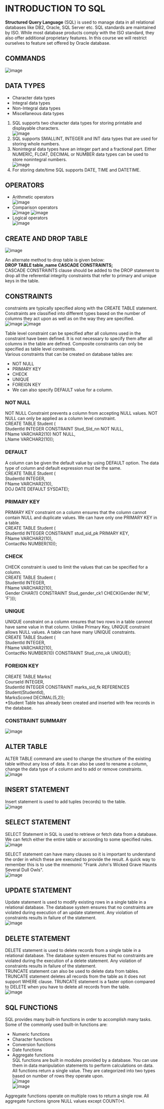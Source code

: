 # INTRODUCTION TO SQL  
**Structured Query Language** (SQL) is used to manage data in all relational databases like DB2, Oracle, SQL Server etc. SQL standards are maintained by ISO. While most database products comply with the ISO standard, they also offer additional proprietary features. In this course we will restrict ourselves to feature set offered by Oracle database.

## COMMANDS  
![image](https://github.com/Vikasgupta29/SQL/assets/92180754/673982ce-ba23-4138-b23c-566ddaee5615)

## DATA TYPES  
- Character data types
- Integral data types
- Non-Integral data types
- Miscellaneous data types  

1. SQL supports two character data types for storing printable and displayable characters.  
   ![image](https://github.com/Vikasgupta29/SQL/assets/92180754/7e8be429-4beb-4a18-a58f-137680d73880)  
3. SQL supports SMALLINT, INTEGER and INT data types that are used for storing whole numbers.  
4. Nonintegral data types have an integer part and a fractional part. Either NUMERIC, FLOAT, DECIMAL or NUMBER data types can be used to store nonintegral numbers.  
   ![image](https://github.com/Vikasgupta29/SQL/assets/92180754/e8e4a2a5-d11f-4ed3-861c-eaec60d5a5c0)  
5. For storing date/time SQL supports DATE, TIME and DATETIME.  

## OPERATORS  
- Arithmetic operators  
  ![image](https://github.com/Vikasgupta29/SQL/assets/92180754/35deff5a-437c-4ad6-856c-6f07cdd4d053)  
- Comparison operators  
  ![image](https://github.com/Vikasgupta29/SQL/assets/92180754/fd55da3b-0d8b-4709-a1b7-d7beb0f62d21)
  ![image](https://github.com/Vikasgupta29/SQL/assets/92180754/90634c59-d104-490c-b201-0621534cce18)  
- Logical operators  
  ![image](https://github.com/Vikasgupta29/SQL/assets/92180754/1864a7ae-9f94-47e5-92c6-39d3520cf825)  

## CREATE AND DROP TABLE  
![image](https://github.com/Vikasgupta29/SQL/assets/92180754/42f7a0d1-add9-4fb1-8aca-60286578f501)

An alternate method to drop table is given below:  
**DROP TABLE table_name CASCADE CONSTRAINTS;**  
CASCADE CONSTRAINTS clause should be added to the DROP statement to drop all the referential integrity constraints that refer to primary and unique keys in the table.

## CONSTRAINTS  
constraints are typically specified along with the CREATE TABLE statement. Constraints are classified into different types based on the number of columns they act upon as well as on the way they are specified.  
![image](https://github.com/Vikasgupta29/SQL/assets/92180754/47f0a58f-c80f-4ca2-88e6-9fbdf240431d)
![image](https://github.com/Vikasgupta29/SQL/assets/92180754/92046343-2015-422a-9b58-14ec471d5004)  

Table level constraint can be specified after all columns used in the constraint have been defined. It is not necessary to specify them after all columns in the table are defined. Composite constraints can only be specified as table level constraints.  
Various constraints that can be created on database tables are:  
- NOT NULL  
- PRIMARY KEY
- CHECK
- UNIQUE
- FOREIGN KEY
- We can also specify DEFAULT value for a column.  

### NOT NULL  
NOT NULL Constraint prevents a column from accepting NULL values. NOT NULL can only be applied as a column level constraint.  
CREATE TABLE Student (  
    StudentId INTEGER CONSTRAINT Stud_SId_nn NOT NULL,  
    FName VARCHAR2(10) NOT NULL,  
    LName VARCHAR2(10));  

### DEFAULT
A column can be given the default value by using DEFAULT option. The data type of column and default expression must be the same.  
CREATE TABLE Student (  
    StudentId INTEGER,  
    FName VARCHAR2(10),  
    DOJ DATE DEFAULT SYSDATE);  

### PRIMARY KEY  
PRIMARY KEY constraint on a column ensures that the column cannot contain NULL and duplicate values. We can have only one PRIMARY KEY in a table.  
CREATE TABLE Student (  
    StudentId INTEGER CONSTRAINT stud_sid_pk PRIMARY KEY,  
    FName VARCHAR2(10),  
    ContactNo NUMBER(10));  

### CHECK  
CHECK constraint is used to limit the values that can be specified for a column.  
CREATE TABLE Student (  
    StudentId INTEGER,  
    FName VARCHAR2(10),  
    Gender CHAR(1) CONSTRAINT Stud_gender_ck1 CHECK(Gender IN('M', 'F')));  

### UNIQUE  
UNIQUE constraint on a column ensures that two rows in a table cannnot have same value in that column. Unlike Primary Key, UNIQUE constraint allows NULL values. A table can have many UNIQUE constraints.  
CREATE TABLE Student (  
    StudentId INTEGER,  
    FName VARCHAR2(10),  
    ContactNo NUMBER(10) CONSTRAINT Stud_cno_uk UNIQUE);  

### FOREIGN KEY  
CREATE TABLE Marks(  
    CourseId INTEGER,   
    StudentId INTEGER CONSTRAINT marks_sid_fk REFERENCES Student(StudentId),  
    MarksScored DECIMAL(5,2));  
*Student Table has already been created and inserted with few records in the database.  

### CONSTRAINT SUMMARY  
![image](https://github.com/Vikasgupta29/SQL/assets/92180754/e913ad62-a88e-46ae-8b54-0d5673e44dec)

## ALTER TABLE
ALTER TABLE command are used to change the structure of the existing table without any loss of data. It can also be used to rename a column, change the data type of a column and to add or remove constraints.  
![image](https://github.com/Vikasgupta29/SQL/assets/92180754/4c380e9d-bda8-4e32-930a-d6bc4e3dcced)

## INSERT STATEMENT  
Insert statement is used to add tuples (records) to the table.  
![image](https://github.com/Vikasgupta29/SQL/assets/92180754/c19b23d5-84d2-4df5-a443-5df3a5ae24a5)

## SELECT STATEMENT  
SELECT Statement in SQL is used to retrieve or fetch data from a database. We can fetch either the entire table or according to some specified rules.  
![image](https://github.com/Vikasgupta29/SQL/assets/92180754/e771859c-9d72-4f13-8480-d4cb84272111)

SELECT statement can have many clauses so it is important to understand the order in which these are executed to provide the result. A quick way to remember this is to use the mnemonic "Frank John's Wicked Grave Haunts Several Dull Owls".  
![image](https://github.com/Vikasgupta29/SQL/assets/92180754/fac11b2e-5e05-4ea5-8e5c-f39ba791655d)

## UPDATE STATEMENT  
Update statement is used to modify existing rows in a single table in a relational database. The database system ensures that no constraints are violated during execution of an update statement. Any violation of constraints results in failure of the statement.  
![image](https://github.com/Vikasgupta29/SQL/assets/92180754/f51d917c-60dc-4502-bfc3-2719996190a2)

## DELETE STATEMENT  
DELETE statement is used to delete records from a single table in a relational database. The database system ensures that no constraints are violated during the execution of a delete statement. Any violation of constraints results in failure of the statement.  
TRUNCATE statement can also be used to delete data from tables. TRUNCATE statement deletes all records from the table as it does not support WHERE clause. TRUNCATE statement is a faster option compared to DELETE when you have to delete all records from the table.  
![image](https://github.com/Vikasgupta29/SQL/assets/92180754/5a9a822d-3ba9-41c5-a9de-efd7778f82d0)

## SQL FUNCTIONS  
SQL provides many built-in functions in order to accomplish many tasks. Some of the commonly used built-in functions are:
- Numeric functions 
- Character functions
- Conversion functions 
- Date functions 
- Aggregate functions  
SQL functions are built in modules provided by a database. You can use them in data manipulation statements to perform calculations on data.  
All functions return a single value. They are categorized into two types based on number of rows they operate upon.  
![image](https://github.com/Vikasgupta29/SQL/assets/92180754/f71f4498-815b-42f9-80db-d80f26ac5849)  
![image](https://github.com/Vikasgupta29/SQL/assets/92180754/78f1a538-db31-4a27-8705-73f764852711)  

Aggregate functions operate on multiple rows to return a single row. All aggregate functions ignore NULL values except COUNT(*).  










  



